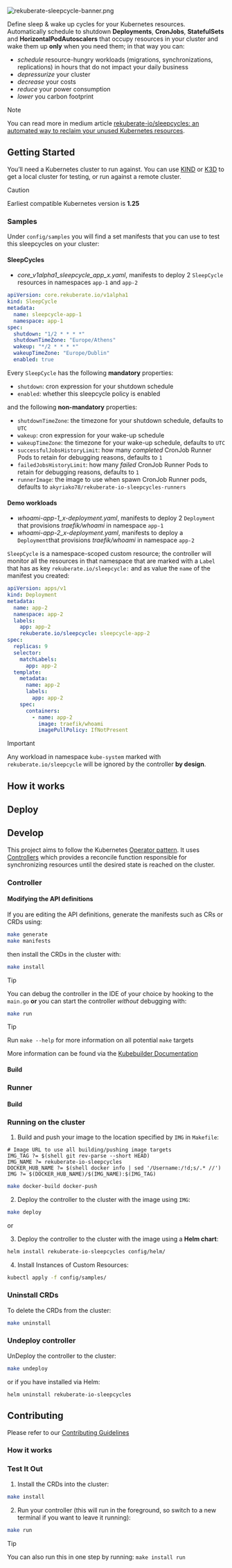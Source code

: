 ![rekuberate-sleepcycle-banner.png](docs/images/rekuberate-sleepcycle-banner.png)

Define sleep & wake up cycles for your Kubernetes resources. Automatically schedule to shutdown **Deployments**, **CronJobs**, 
**StatefulSets** and **HorizontalPodAutoscalers** that occupy resources in your cluster and wake them up **only** when you need them; 
in that way you can: 

- _schedule_ resource-hungry workloads (migrations, synchronizations, replications) in hours that do not impact your daily business
- _depressurize_ your cluster
- _decrease_ your costs
- _reduce_ your power consumption
- _lower_ you carbon footprint

> [!NOTE]
> You can read more in medium article [rekuberate-io/sleepcycles: an automated way to reclaim your unused Kubernetes resources](https://medium.com/@akyriako/rekuberate-io-sleepcycles-an-automated-way-to-reclaim-your-unused-kubernetes-resources-852e8db313ec).

## Getting Started
You’ll need a Kubernetes cluster to run against. You can use [KIND](https://sigs.k8s.io/kind) or [K3D](https://k3d.io) to get a local cluster for testing, 
or run against a remote cluster. 

> [!CAUTION]
> Earliest compatible Kubernetes version is **1.25** 

### Samples

Under `config/samples` you will find a set manifests that you can use to test this sleepcycles on your cluster:

#### SleepCycles

* _core_v1alpha1_sleepcycle_app_x.yaml_, manifests to deploy 2 `SleepCycle` resources in namespaces `app-1` and `app-2`

```yaml
apiVersion: core.rekuberate.io/v1alpha1
kind: SleepCycle
metadata:
  name: sleepcycle-app-1
  namespace: app-1
spec:
  shutdown: "1/2 * * * *"
  shutdownTimeZone: "Europe/Athens"
  wakeup: "*/2 * * * *"
  wakeupTimeZone: "Europe/Dublin"
  enabled: true
```

Every `SleepCycle` has the following **mandatory** properties:

- `shutdown`: cron expression for your shutdown schedule
- `enabled`: whether this sleepcycle policy is enabled

and the following **non-mandatory** properties:

- `shutdownTimeZone`: the timezone for your shutdown schedule, defaults to `UTC`
- `wakeup`: cron expression for your wake-up schedule
- `wakeupTimeZone`: the timezone for your wake-up schedule, defaults to `UTC`
- `successfulJobsHistoryLimit`: how many _completed_ CronJob Runner Pods to retain for debugging reasons, defaults to `1`
- `failedJobsHistoryLimit`: how many _failed_ CronJob Runner Pods to retain for debugging reasons, defaults to `1`
- `runnerImage`: the image to use when spawn CronJob Runner pods, defaults to `akyriako78/rekuberate-io-sleepcycles-runners`

#### Demo workloads

* _whoami-app-1_x-deployment.yaml_, manifests to deploy 2 `Deployment` that provisions _traefik/whoami_ in namespace `app-1` 
* _whoami-app-2_x-deployment.yaml_, manifests to deploy a `Deployment`that provisions _traefik/whoami_ in namespace `app-2`

`SleepCycle` is a namespace-scoped custom resource; the controller will monitor all the resources in that namespace that
are marked with a `Label` that has as key `rekuberate.io/sleepcycle:` and as value the `name` of the manifest you created:

```yaml
apiVersion: apps/v1
kind: Deployment
metadata:
  name: app-2
  namespace: app-2
  labels:
    app: app-2
    rekuberate.io/sleepcycle: sleepcycle-app-2
spec:
  replicas: 9
  selector:
    matchLabels:
      app: app-2
  template:
    metadata:
      name: app-2
      labels:
        app: app-2
    spec:
      containers:
        - name: app-2
          image: traefik/whoami
          imagePullPolicy: IfNotPresent
```

> [!IMPORTANT]
> Any workload in namespace `kube-system` marked with `rekuberate.io/sleepcycle` will be ignored by the controller **by design**.

## How it works

## Deploy

## Develop

This project aims to follow the Kubernetes [Operator pattern](https://kubernetes.io/docs/concepts/extend-kubernetes/operator/). It uses [Controllers](https://kubernetes.io/docs/concepts/architecture/controller/)
which provides a reconcile function responsible for synchronizing resources until the desired state is reached on the cluster.

### Controller

#### Modifying the API definitions
If you are editing the API definitions, generate the manifests such as CRs or CRDs using:

```sh
make generate
make manifests
```

then install the CRDs in the cluster with:

```sh
make install
```

> [!TIP]
> You can debug the controller in the IDE of your choice by hooking to the `main.go` **or** you can start
> the controller _without_ debugging with:

```sh
make run
```

> [!TIP]
> Run `make --help` for more information on all potential `make` targets

More information can be found via the [Kubebuilder Documentation](https://book.kubebuilder.io/introduction.html)

#### Build

### Runner

#### Build

### Running on the cluster

1. Build and push your image to the location specified by `IMG` in `Makefile`:

```shell
# Image URL to use all building/pushing image targets
IMG_TAG ?= $(shell git rev-parse --short HEAD)
IMG_NAME ?= rekuberate-io-sleepcycles
DOCKER_HUB_NAME ?= $(shell docker info | sed '/Username:/!d;s/.* //')
IMG ?= $(DOCKER_HUB_NAME)/$(IMG_NAME):$(IMG_TAG)
```

```sh
make docker-build docker-push
```

2. Deploy the controller to the cluster with the image using `IMG`:

```sh
make deploy
```

or

3. Deploy the controller to the cluster with the image using a **Helm chart**:

```sh
helm install rekuberate-io-sleepcycles config/helm/
```

4. Install Instances of Custom Resources:

```sh
kubectl apply -f config/samples/
```

### Uninstall CRDs
To delete the CRDs from the cluster:

```sh
make uninstall
```

### Undeploy controller
UnDeploy the controller to the cluster:

```sh
make undeploy
```
or if you have installed via Helm:

```shell
helm uninstall rekuberate-io-sleepcycles
```

## Contributing
Please refer to our [Contributing Guidelines](CONTRIBUTING.md)

### How it works


### Test It Out
1. Install the CRDs into the cluster:

```sh
make install
```

2. Run your controller (this will run in the foreground, so switch to a new terminal if you want to leave it running):

```sh
make run
```

> [!TIP]
> You can also run this in one step by running: `make install run`

